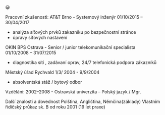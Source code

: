 :grinning:

Pracovní zkušenosti: 
 AT&T  Brno - Systemový inženýr
01/10/2015 – 30/04/2017
-  analýza síťových prvků zakazníku po bezpečnostní stránce
-  úpravy síťových nastavení

OKIN BPS Ostrava -   Senior / junior telekomunikační specialista          
01/10/2008 – 31/07/2015
-  diagnostika sítí , zadávaní oprav,  24/7  telefonická podpora zákazníků

Městský úřad Rychvald
1/3/ 2004  - 9/9/2004  

-  absolventská stáž / bytový odbor

Vzdělání:
2002–2008     -   Ostravská univerzita – Polský jazyk / Mgr.

Další znalosti a dovednost 
Polština, Angličtina, Němčina(základy)
Vlastním řidičský průkaz sk. B od roku 2001 (19 let praxe)
